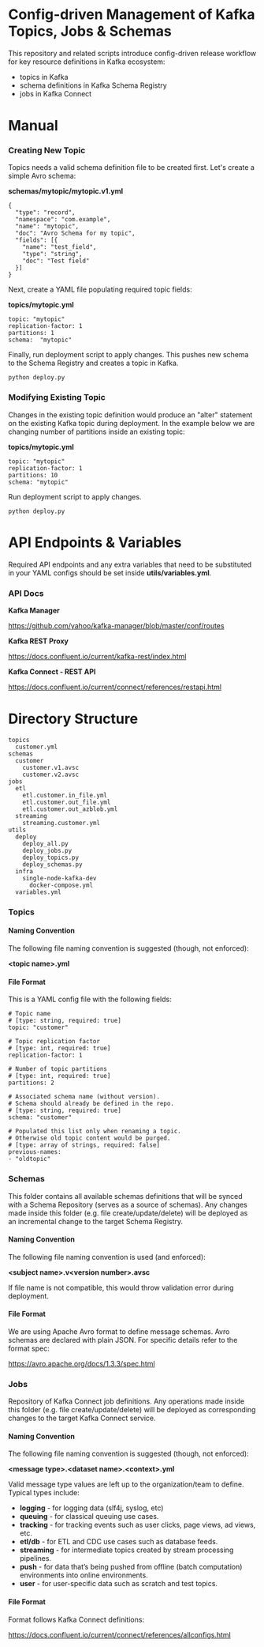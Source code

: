 # Config-driven Management of Kafka Topics, Jobs & Schemas

This repository and related scripts introduce config-driven release workflow for key resource definitions in Kafka ecosystem:
 - topics in Kafka
 - schema definitions in Kafka Schema Registry
 - jobs in Kafka Connect
 
# Manual 
### Creating New Topic
Topics needs a valid schema definition file to be created first. 
Let's create a simple Avro schema:

**schemas/mytopic/mytopic.v1.yml**
````
{
  "type": "record",
  "namespace": "com.example",
  "name": "mytopic",
  "doc": "Avro Schema for my topic",
  "fields": [{
    "name": "test_field",
    "type": "string",
    "doc": "Test field"
  }]
}
````  
Next, create a YAML file populating required topic fields:

**topics/mytopic.yml**
````
topic: "mytopic" 
replication-factor: 1
partitions: 1
schema:  "mytopic"
````  
Finally, run deployment script to apply changes. 
This pushes new schema to the Schema Registry and creates a topic in Kafka. 
```` 
python deploy.py
````
###  Modifying Existing Topic
Changes in the existing topic definition would produce an "alter" statement on the existing Kafka topic during deployment. 
In the example below we are changing number of partitions inside an existing topic: 

**topics/mytopic.yml**
````
topic: "mytopic"                    
replication-factor: 1                
partitions: 10                        
schema: "mytopic"

````  
Run deployment script to apply changes.
 ```` 
python deploy.py
 ````

# API Endpoints & Variables
Required API endpoints and any extra variables that need to be substituted 
in your YAML configs should be set inside __utils/variables.yml__.

### API Docs

**Kafka Manager** 

https://github.com/yahoo/kafka-manager/blob/master/conf/routes  

**Kafka REST Proxy**

https://docs.confluent.io/current/kafka-rest/index.html

**Kafka Connect - REST API** 

https://docs.confluent.io/current/connect/references/restapi.html

# Directory Structure
````
topics
  customer.yml
schemas
  customer
    customer.v1.avsc
    customer.v2.avsc
jobs
  etl
    etl.customer.in_file.yml
    etl.customer.out_file.yml
    etl.customer.out_azblob.yml
  streaming
    streaming.customer.yml  
utils
  deploy
    deploy_all.py
    deploy_jobs.py
    deploy_topics.py
    deploy_schemas.py
  infra
    single-node-kafka-dev
      docker-compose.yml  
  variables.yml
````
### Topics

#### Naming Convention
The following file naming convention is suggested (though, not enforced):

**&lt;topic name&gt;.yml**

#### File Format
This is a YAML config file with the following fields:

````
# Topic name 
# [type: string, required: true]
topic: "customer"  

# Topic replication factor
# [type: int, required: true]            
replication-factor: 1 
         
# Number of topic partitions         
# [type: int, required: true]           
partitions: 2

# Associated schema name (without version). 
# Schema should already be defined in the repo.                 
# [type: string, required: true]               
schema: "customer"

# Populated this list only when renaming a topic.
# Otherwise old topic content would be purged.              
# [type: array of strings, required: false] 
previous-names:
- "oldtopic"
````  

### Schemas
This folder contains all available schemas definitions that will be  synced with a Schema Repository (serves as a source of schemas).
Any changes made inside this folder (e.g. file create/update/delete) will be deployed as an incremental
change to the target Schema Registry. 

#### Naming Convention
The following file naming convention is used (and enforced):

**&lt;subject name&gt;.v&lt;version number&gt;.avsc**

If file name is not compatible, this would throw validation error during deployment.

#### File Format
We are using Apache Avro format to define message schemas. 
Avro schemas are declared with plain JSON. For specific details refer to the format spec: 

https://avro.apache.org/docs/1.3.3/spec.html

### Jobs
Repository of Kafka Connect job definitions.
Any operations made inside this folder (e.g. file create/update/delete) will be deployed as corresponding 
changes to the target Kafka Connect service. 
 
#### Naming Convention
The following file naming convention is suggested (though, not enforced):

**&lt;message type&gt;.&lt;dataset name&gt;.&lt;context&gt;.yml**

Valid message type values are left up to the organization/team to define. Typical types include:

  * __logging__ - for logging data (slf4j, syslog, etc)
  * __queuing__ - for classical queuing use cases.
  * __tracking__ - for tracking events such as user clicks, page views, ad views, etc.
  * __etl/db__ - for ETL and CDC use cases such as database feeds.
  * __streaming__ - for intermediate topics created by stream processing pipelines.
  * __push__ - for data that’s being pushed from offline (batch computation) environments into online environments.
  * __user__ - for user-specific data such as scratch and test topics.
  
#### File Format
Format follows Kafka Connect definitions:

https://docs.confluent.io/current/connect/references/allconfigs.html